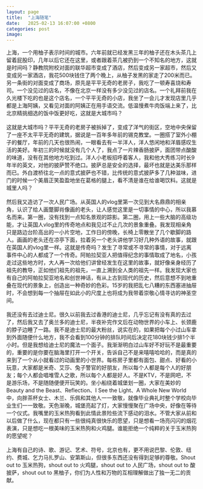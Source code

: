 ```yaml
---
layout: page
title:  "上海随笔"
date:   2025-02-13 16:07:00 +0800
categories: post
image:
---
```


上海，一个用柚子表示时间的城市。六年前就已经发黑三年的柚子还在木头茶几上留着屁股印，几年以后它还在这里，或者跟着茶几被扔到一个不知名的地方，这就是时间吗？静教院附校对面的联华超市变成了酒店，然后变成另一家超市，然后又变成另一家酒店，我花500块钱住了两个晚上，从柚子发黑的家走了200米而已。另一条街的对面变成了商场，原先是平平无奇的老房子，我吃了一顿寿喜烧和寿司。一个没见过的店名，不像在北京一样没有多少没见过的店名。一个礼拜前我在久光楼下吃的也是这个店名，一个平平无奇的小店，我坐了一会儿才发现店里几乎都是上海阿姨，又看见对面的阿姨正在用手语交流。低温慢煮牛肉饭端上来了，比北京精挑细选的饭中饭更好吃，这就是大城市吗？
<br><br>
这就是大城市吗？平平无奇的老房子被拆掉了，变成了洋气的街区，空地中央保留了一座不太平平无奇的建筑，据说是一百年多年前的锡克教堂。一圈搭了室外小棚子的餐厅，年前的几天也很热闹，一眼看去有一半洋人，洋人悠闲地和洋眉感叹生活的美好。年初三的时候就没有几个人了，我点了一片辣香肠披萨，面团带点酸酸的味道，没有在其他地方吃到过。洋人小老板招呼着客人，我和他大秀练习时长9年半的英文，对他的披萨赞不绝口。披萨总是安全的选择，最坏也就是达美乐那样而已。外白渡桥往北一点的意式披萨也不错，比传统的意式披萨多了几种滋味，进门的时候一个美眉正笑盈盈地坐在葛格的腿上，看不清是谁在给谁喝饮料。这就是城里人吗？
<br><br>
然后我又造访了一次人民广场。从英国人的vlog里第一次见到大名鼎鼎的相亲角，认识了给人画蹩脚肖像画的老头，让人感觉这里是一切事情的中心，所以我慕名而来。第一圈，没有找到一点知名景观的踪影。第二圈，用上一些大脑的高级功能，才让英国人vlog里的传奇地点和我见过不止几次的景象重叠。我发现相亲角只是路边台阶高出的一小片空地，工作日的傍晚，长椅上零散坐了几个歇脚的路人。画画的老头还在凉亭下面，拉着另一个老头讲他学习好几种外语的故事，就跟在英国人的vlog里一样。这就是传奇吗？发生了寻常或不寻常的事情，对于远离事件中心的人都成了一个传奇。阿帕拉契亚人把值得纪念的事情取成了地名，小孩走过这些地方时，大人再一次给他们讲曾经发生在这里的故事，就好像亲身经历了祖先的教导，正如他们祖先的祖先，一直上溯到全人类的祖先一样。我发现大家也有自己的阿帕拉契亚地名和创世神话，有从上古到现代的历史，然后意想不到地重叠在现代的景象上，创造出一种奇妙的色彩。15岁的我把乱七八糟的东西塞进抽屉时，不会想到每一个抽屉在如此小的尺度上也将成为我带着崇敬心情寻访的神圣空间。
<br><br>
我还没有去过迪士尼。很久以前我去过香港的迪士尼，几乎忘记有没有真的去过了，然后我又去了奥兰多的迪士尼，半夜补完作文后在动物世界的小车上、长颈鹿的脖子边睡了一路。我不是迪士尼的最大粉丝，说实在的，如果把每个小过山车拿到外面随便什么地方，我不会看到100分钟的排队时间后决定花180块钱少排1个半小时。但是我想给迪士尼的魔法一个面子。我渐渐明白过山车好不好玩不是最重要的，重要的是你要在脑海里打开一个开关，告诉自己不是来嘻嘻哈哈的，而是真的来到了一个从小就看过的动画里的小世界。每栋房子里都有面包、甜点、好看的小玩意，大家都是米奇、艾莎、兔子警官的好朋友，所以每个人都是每个人的好朋友；每个人都会唱堆雪人之歌，所以每个人都是好人。不是KTV，不是网吧，不是游乐场，不是随随便便开玩笑的。坐小船绕着城堡划一圈，大家在美妙的Beauty and the Beast、Reflection、I See the Light、A Whole New World中，向胖茶杯女士、木兰、乐佩和其他人一一致敬，就像毕业典礼时整个学校向毕业生们一一致敬。天色渐晚，城堡亮起了灯，大家慢慢聚在广场中央，好像在等待一个仪式。我嘴里的玉米热狗看到此情此景险些流下感动的泪水。不管大家从前和以后做了什么，现在都只有一些很纯真很快乐的愿望，只是想看一场亮闪闪的烟花表演，只是想吃一根美味的玉米热狗和火鸡腿。谁能拒绝一个纯粹的关于玉米热狗的愿望呢？
<br><br>
上海有自己的诗、歌、游记、艺术、符号，北京也有，更不用说巴黎、伦敦、纽约、费城、乞力马扎罗山、安第斯山，但很多东西还没有得到足够的尊敬。Shout out to 玉米热狗，shout out to 火鸡腿，shout out to 人民广场，shout out to 酸披萨，shout out to 黑柚子，你们为人性和万物的互相理解做出了独一无二的贡献。








